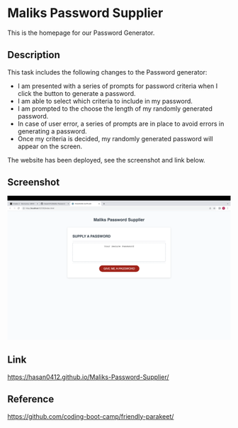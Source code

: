# Maliks Password Supplier

This is the homepage for our Password Generator.

## Description

This task includes the following changes to the Password generator:
- I am presented with a series of prompts for password criteria when I click the button to generate a password.
- I am able to select which criteria to include in my password.
- I am prompted to the choose the length of my randomly generated password.
- In case of user error, a series of prompts are in place to avoid errors in generating a password.
- Once my criteria is decided, my randomly generated password will appear on the screen.

The website has been deployed, see the screenshot and link below.

## Screenshot

![Screenshot](/Images/Screenshot%202023-04-26%20at%2015.39.41.png)

## Link

https://hasan0412.github.io/Maliks-Password-Supplier/

## Reference

https://github.com/coding-boot-camp/friendly-parakeet/
